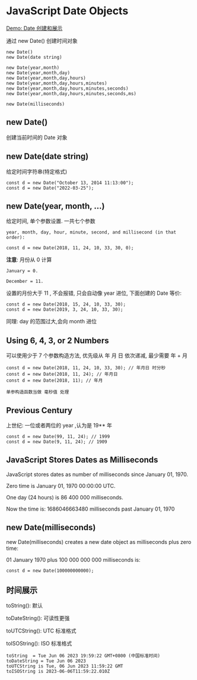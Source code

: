 # JavaScript Date Objects

[Demo: Date 创建和展示](demo/js_date_0_basic.html)

通过 new Date() 创建时间对象

```
new Date()
new Date(date string)

new Date(year,month)
new Date(year,month,day)
new Date(year,month,day,hours)
new Date(year,month,day,hours,minutes)
new Date(year,month,day,hours,minutes,seconds)
new Date(year,month,day,hours,minutes,seconds,ms)

new Date(milliseconds)
```

## new Date()

创建当前时间的 Date 对象

## new Date(date string)

给定时间字符串(特定格式)

```
const d = new Date("October 13, 2014 11:13:00");
const d = new Date("2022-03-25");
```

## new Date(year, month, ...)

给定时间, 单个参数设置. 一共七个参数

`year, month, day, hour, minute, second, and millisecond (in that order):`

```
const d = new Date(2018, 11, 24, 10, 33, 30, 0);
```

**注意**: 月份从 0 计算

```
January = 0.

December = 11.
```

设置的月份大于 11 , 不会报错, 只会自动像 year 进位, 下面创建的 Date 等价:

```
const d = new Date(2018, 15, 24, 10, 33, 30);
const d = new Date(2019, 3, 24, 10, 33, 30);
```

同理: day 的范围过大,会向 month 进位

## Using 6, 4, 3, or 2 Numbers

可以使用少于 7 个参数构造方法, 优先级从 年 月 日 依次递减, 最少需要 年 + 月

```
const d = new Date(2018, 11, 24, 10, 33, 30); // 年月日 时分秒
const d = new Date(2018, 11, 24); // 年月日
const d = new Date(2018, 11); // 年月
```

`单参构造函数当做 毫秒值 处理`

## Previous Century

上世纪: 一位或者两位的 year ,认为是 19** 年

```
const d = new Date(99, 11, 24); // 1999
const d = new Date(9, 11, 24); // 1909
```

## JavaScript Stores Dates as Milliseconds

JavaScript stores dates as number of milliseconds since January 01, 1970.

Zero time is January 01, 1970 00:00:00 UTC.

One day (24 hours) is 86 400 000 milliseconds.

Now the time is: 1686046663480 milliseconds past January 01, 1970

## new Date(milliseconds)

new Date(milliseconds) creates a new date object as milliseconds plus zero time:

01 January 1970 plus 100 000 000 000 milliseconds is:

```
const d = new Date(100000000000);
```

## 时间展示

toString(): 默认

toDateString(): 可读性更强

toUTCString(): UTC 标准格式

toISOString(): ISO 标准格式

```
toString  = Tue Jun 06 2023 19:59:22 GMT+0800 (中国标准时间)
toDateString = Tue Jun 06 2023
toUTCString is Tue, 06 Jun 2023 11:59:22 GMT 
toISOString is 2023-06-06T11:59:22.010Z
```
